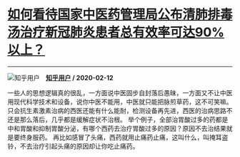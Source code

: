 # [如何看待国家中医药管理局公布清肺排毒汤治疗新冠肺炎患者总有效率可达90%以上？](https://www.zhihu.com/answer/1012685122)

--------------------------------------------------------------------------------------

![知乎用户](https://pic1.zhimg.com/da8e974dc.jpg?source=1940ef5c "知乎用户")&emsp;**[知乎用户](https://www.zhihu.com/people/) / 2020-02-12**

一些人的思想逻辑真的很乱，一方面说中医固步自封落后愚昧，一方面又不让中医用现代科学技术和设备，说你中医不能用，中医就只能把脉煎草药，这不可笑嘛。    只会抗生素激素治病的西医还能有什么能耐，检测设备再先进，西医的治病思路不还是那么落后，几乎都是缓解症状不治根。  举个例子，全部治胃酸过多的药都是中和胃酸和抑制胃酸分泌，有哪个西药去治疗胃酸过多的原因？原因不去治结果就是要终身服药。  再比如感冒了头痛，西药就用止痛药止痛，这叫什么，叫掩耳盗铃，不去治疗引起头痛的原因却让你吃止痛药。

